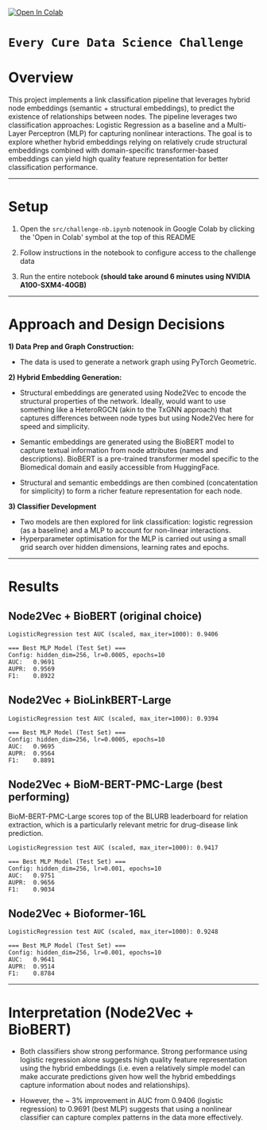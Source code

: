 [![Open In Colab](https://colab.research.google.com/assets/colab-badge.svg)](https://colab.research.google.com/github/r-kowalczyk/ecc/blob/improvements/src/challenge-nb.ipynb)


# ```Every Cure Data Science Challenge```


# Overview

This project implements a link classification pipeline that leverages hybrid node embeddings (semantic + structural embeddings), to predict the existence of relationships between nodes. The pipeline leverages two classification approaches: Logistic Regression as a baseline and a Multi-Layer Perceptron (MLP) for capturing nonlinear interactions. The goal is to explore whether hybrid embeddings relying on relatively crude structural embeddings combined with domain-specific transformer-based embeddings can yield high quality feature representation for better classification performance.

---

# Setup

1. Open the `src/challenge-nb.ipynb` notenook in Google Colab by clicking the 'Open in Colab' symbol at the top of this README

2. Follow instructions in the notebook to configure access to the challenge data

3. Run the entire notebook **(should take around 6 minutes using NVIDIA A100-SXM4-40GB)**
---

# Approach and Design Decisions

**1) Data Prep and Graph Construction:**

- The data is used to generate a network graph using PyTorch Geometric.


**2) Hybrid Embedding Generation:**

- Structural embeddings are generated using Node2Vec to encode the structural properties of the network. Ideally, would want to use something like a HeteroRGCN (akin to the TxGNN approach) that captures differences between node types but using Node2Vec here for speed and simplicity.

- Semantic embeddings are generated using the BioBERT model to capture textual information from node attributes (names and descriptions). BioBERT is a pre-trained transformer model specific to the Biomedical domain and easily accessible from HuggingFace.

- Structural and semantic embeddings are then combined (concatentation for simplicity) to form a richer feature representation for each node.


**3) Classifier Development**

- Two models are then explored for link classification: logistic regression (as a baseline) and a MLP to account for non-linear interactions.
- Hyperparameter optimisation for the MLP is carried out using a small grid search over hidden dimensions, learning rates and epochs.

---

# Results

## Node2Vec + BioBERT (original choice)

```
LogisticRegression test AUC (scaled, max_iter=1000): 0.9406

=== Best MLP Model (Test Set) ===
Config: hidden_dim=256, lr=0.0005, epochs=10
AUC:   0.9691
AUPR:  0.9569
F1:    0.8922
```

## Node2Vec + BioLinkBERT-Large

```
LogisticRegression test AUC (scaled, max_iter=1000): 0.9394

=== Best MLP Model (Test Set) ===
Config: hidden_dim=256, lr=0.0005, epochs=10
AUC:   0.9695
AUPR:  0.9564
F1:    0.8891
```

## Node2Vec + BioM-BERT-PMC-Large (best performing)

BioM-BERT-PMC-Large scores top of the BLURB leaderboard for relation extraction, which is a particularly relevant metric for drug-disease link prediction.

```
LogisticRegression test AUC (scaled, max_iter=1000): 0.9417

=== Best MLP Model (Test Set) ===
Config: hidden_dim=256, lr=0.001, epochs=10
AUC:   0.9751
AUPR:  0.9656
F1:    0.9034
```

## Node2Vec + Bioformer-16L

```
LogisticRegression test AUC (scaled, max_iter=1000): 0.9248

=== Best MLP Model (Test Set) ===
Config: hidden_dim=256, lr=0.001, epochs=10
AUC:   0.9641
AUPR:  0.9514
F1:    0.8784
```


---

# Interpretation (Node2Vec + BioBERT)

- Both classifiers show strong performance. Strong performance using logistic regression alone suggests high quality feature representation using the hybrid embeddings (i.e. even a relatively simple model can make accurate predictions given how well the hybrid embeddings capture information about nodes and relationships).

- However, the ~ 3% improvement in AUC from 0.9406 (logistic regression) to 0.9691 (best MLP) suggests that using a nonlinear classifier can capture complex patterns in the data more effectively. 


